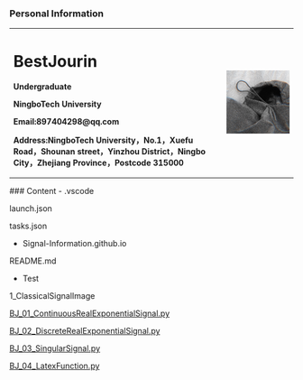 ### Personal Information
<table border="0">
  <tr>
    <td width="75%">
      <h1>BestJourin</h1>
      <p><b>Undergraduate</b></p>
      <p><b>NingboTech University</b></p>
      <p><b>Email:897404298@qq.com</b></p>
      <p><b>Address:NingboTech University，No.1，Xuefu Road，Shounan street，Yinzhou District，Ningbo City，Zhejiang Province，Postcode 315000</b></p>
    </td>
    <td width="25%">
      <img src="https://github.com/BestJourin/Signal-Information.github.io/blob/gh-pages/docs/IMG_3508(20200222-112641).JPG" width="100%">      
    </td>
  </tr>
</table>
### Content
- .vscode

launch.json

tasks.json

- Signal-Information.github.io

README.md

- Test

1_ClassicalSignalImage

[BJ_01_ContinuousRealExponentialSignal.py](https://github.com/BestJourin/Signal-Information.github.io/blob/master/Test/1_ClassicalSignalImage/BJ_01_ContinuousRealExponentialSignal.py)

[BJ_02_DiscreteRealExponentialSignal.py](https://github.com/BestJourin/Signal-Information.github.io/blob/master/Test/1_ClassicalSignalImage/BJ_02_DiscreteRealExponentialSignal.py)

[BJ_03_SingularSignal.py](https://github.com/BestJourin/Signal-Information.github.io/blob/master/Test/1_ClassicalSignalImage/BJ_03_SingularSignal.py)

[BJ_04_LatexFunction.py](https://github.com/BestJourin/Signal-Information.github.io/blob/master/Test/1_ClassicalSignalImage/BJ_04_LatexFunction.py)

